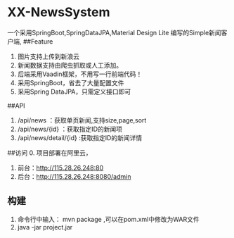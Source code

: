 # XX-NewsSystem
一个采用SpringBoot,SpringDataJPA,Material Design Lite
编写的Simple新闻客户端,
##Feature
1.  图片支持上传到新浪云
2.  新闻数据支持由爬虫抓取或人工添加。
3.  后端采用Vaadin框架，不用写一行前端代码！
4.  采用SpringBoot，省去了大量配置文件
5.  采用Spring DataJPA，只需定义接口即可

##API
1.  /api/news ：获取单页新闻,支持size,page,sort
2.  /api/news/{id} ：获取指定ID的新闻项
3.  /api/news/detail/{id} :获取指定ID的新闻详情

##访问
0.  项目部署在阿里云，
1.  前台：http://115.28.26.248:80
2.  后台：http://115.28.26.248:8080/admin

## 构建
1.  命令行中输入： mvn package ,可以在pom.xml中修改为WAR文件
2.  java -jar project.jar
